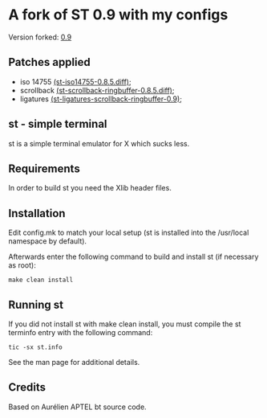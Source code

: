 # A fork of ST 0.9 with my configs

Version forked: [0.9](https://dl.suckless.org/st/st-0.9.tar.gz)

## Patches applied

* iso 14755 [(st-iso14755-0.8.5.diff)][iso];
* scrollback [(st-scrollback-ringbuffer-0.8.5.diff)][scrollback];
* ligatures [(st-ligatures-scrollback-ringbuffer-0.9)][ligatures];

[iso]: https://st.suckless.org/patches/iso14755/st-iso14755-0.8.5.diff
[scrollback]: https://st.suckless.org/patches/scrollback/st-scrollback-ringbuffer-0.8.5.diff
[ligatures]: https://st.suckless.org/patches/ligatures/0.9/st-ligatures-scrollback-ringbuffer-20230105-0.9.diff

st - simple terminal
--------------------
st is a simple terminal emulator for X which sucks less.


Requirements
------------
In order to build st you need the Xlib header files.


Installation
------------
Edit config.mk to match your local setup (st is installed into
the /usr/local namespace by default).

Afterwards enter the following command to build and install st (if
necessary as root):

    make clean install


Running st
----------
If you did not install st with make clean install, you must compile
the st terminfo entry with the following command:

    tic -sx st.info

See the man page for additional details.

Credits
-------
Based on Aurélien APTEL <aurelien dot aptel at gmail dot com> bt source code.
